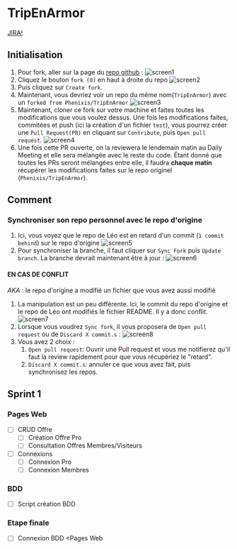 # TripEnArmor

[JIRA!](https://sae3projets.atlassian.net/jira/software/projects/C22/boards/1/backlog)

## Initialisation

1. Pour fork, aller sur la page du [repo github](https://github.com/Phenixis/TripEnArmor) : ![screen1](README_files/screenshot1.png)
1. Cliquez le bouton `fork (0)` en haut à droite du repo ![screen2](README_files/screenshot2.png)
1. Puis cliquez sur `Create fork`.
1. Maintenant, vous devriez voir un repo du même nom(`TripEnArmor`) avec un `forked from Phenixis/TripEnArmor` ![screen3](README_files/screenshot3.png)
1. Maintenant, cloner ce fork sur votre machine et faites toutes les modifications que vous voulez dessus. Une fois les modifications faites, commitées et push (ici la création d'un fichier `test`), vous pourrez créer une `Pull Request(PR)` en cliquant sur `Contribute`, puis `Open pull request`. ![screen4](README_files/screenshot4.png)
1. Une fois cette PR ouverte, on la reviewera le lendemain matin au Daily Meeting et elle sera mélangée avec le reste du code. Étant donné que toutes les PRs seront mélangées entre elle, il faudra **chaque matin** récupérer les modifications faites sur le repo originel (`Phenixis/TripEnArmor`).

## Comment

### Synchroniser son repo personnel avec le repo d'origine

1. Ici, vous voyez que le repo de Léo est en retard d'un commit (`1 commit behind`) sur le repo d'origine ![screen5](README_files/screenshot5.png)
1. Pour synchroniser la branche, il faut cliquer sur `Sync Fork` puis `Update branch`. La branche devrait maintenant être à jour : ![screen6](README_files/screenshot6.png)

#### EN CAS DE CONFLIT

_AKA_ : le repo d'origine a modifié un fichier que vous avez aussi modifié

1. La manipulation est un peu différente. Ici, le commit du repo d'origine et le repo de Léo ont modifiés le fichier README. Il y a donc conflit. ![screen7](README_files/screenshot7.png)
1. Lorsque vous voudrez `Sync fork`, il vous proposera de `Open pull request` ou de `Discard X commit.s` : ![screen8](README_files/screenshot8.png)
1. Vous avez 2 choix :
    1. `Open pull request`: Ouvrir une Pull request et vous me notifierez qu'il faut la review rapidement pour que vous récupériez le "retard".
    1. `Discard X commit.s`: annuler ce que vous avez fait, puis synchronisez les repos.

## Sprint 1

### Pages Web

- [ ] CRUD Offre
  - [ ] Création Offre Pro
  - [ ] Consultation Offres Membres/Visiteurs
- [ ] Connexions
  - [ ] Connexion Pro
  - [ ] Connexion Membres

### BDD

- [ ] Script création BDD

### Etape finale

- [ ] Connexion BDD <Pages Web
